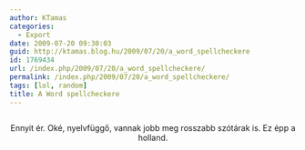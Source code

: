 ```yaml
---
author: KTamas
categories:
  - Export
date: 2009-07-20 09:30:03
guid: http://ktamas.blog.hu/2009/07/20/a_word_spellcheckere
id: 1769434
url: /index.php/2009/07/20/a_word_spellcheckere/
permalink: /index.php/2009/07/20/a_word_spellcheckere/
tags: [lol, random]
title: A Word spellcheckere
---
```


<p style="text-align: center;">
  <a href="http://www.screencast.com/users/KTamas/folders/Jing/media/81159f35-482b-44fa-a3c0-d826f2d8eac4#"><img src='http://ktamas.blog.hu/media/image/200907/2009-07-20_0924.png' alt='' /></a>
</p>

<p style="text-align: center;">
  Ennyit ér. Oké, nyelvfüggő, vannak jobb meg rosszabb szótárak is. Ez épp a holland.
</p>
